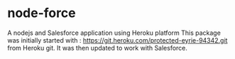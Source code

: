 # node-force
A nodejs and Salesforce application using Heroku platform
This package was initially started with : https://git.heroku.com/protected-eyrie-94342.git from Heroku git.
It was then updated to work with Salesforce.
